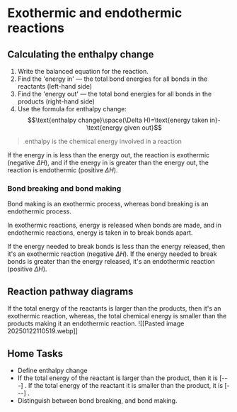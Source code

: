 # Exothermic and endothermic reactions
## Calculating the enthalpy change
1. Write the balanced equation for the reaction.
2. Find the 'energy in' ― the total bond energies for all bonds in the reactants (left-hand side)
3. Find the 'energy out' ― the total bond energies for all bonds in the products (right-hand side)
4. Use the formula for enthalpy change:
   $$\text{enthalpy change}\space(\Delta H)=\text{energy taken in}-\text{energy given out}$$

> enthalpy is the chemical energy involved in a reaction

If the energy in is less than the energy out, the reaction is exothermic (negative $\Delta H$), and if the energy in is greater than the energy out, the reaction is endothermic (positive $\Delta H$).
### Bond breaking and bond making
Bond making is an exothermic process, whereas bond breaking is an endothermic process.

In exothermic reactions, energy is released when bonds are made, and in endothermic reactions, energy is taken in to break bonds apart.

If the energy needed to break bonds is less than the energy released, then it's an exothermic reaction (negative $\Delta H$). If the energy needed to break bonds is greater than the energy released, it's an endothermic reaction (positive $\Delta H$).
## Reaction pathway diagrams
If the total energy of the reactants is larger than the products, then it's an exothermic reaction, whereas, the total chemical energy is smaller than the products making it an endothermic reaction.
![[Pasted image 20250122110519.webp]]
## Home Tasks
- Define enthalpy change
- If the total energy of the reactant is larger than the product, then it is [---] . If the total energy of the reactant it is smaller than the product, it is [---] .
- Distinguish between bond breaking, and bond making.
